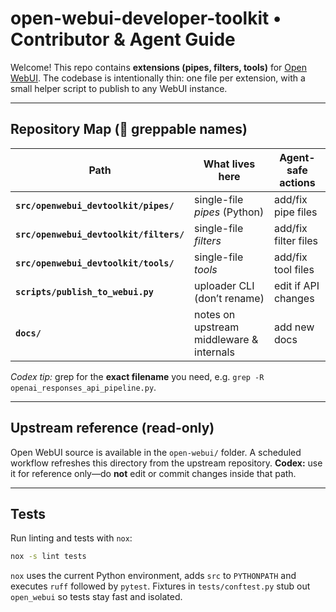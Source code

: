 # open-webui-developer-toolkit • Contributor & Agent Guide
Welcome! This repo contains **extensions (pipes, filters, tools)** for
[Open WebUI](https://github.com/open-webui/open-webui). The codebase is intentionally
thin: one file per extension, with a small helper script to publish to any WebUI
instance.

---

## Repository Map (👀 greppable names)

| Path | What lives here | Agent-safe actions |
|------|-----------------|--------------------|
| **`src/openwebui_devtoolkit/pipes/`** | single-file *pipes* (Python) | add/fix pipe files |
| **`src/openwebui_devtoolkit/filters/`** | single-file *filters* | add/fix filter files |
| **`src/openwebui_devtoolkit/tools/`** | single-file *tools* | add/fix tool files |
| **`scripts/publish_to_webui.py`** | uploader CLI (don’t rename) | edit if API changes |
| **`docs/`** | notes on upstream middleware & internals | add new docs |

*Codex tip:* grep for the **exact filename** you need, e.g. `grep -R openai_responses_api_pipeline.py`.

---

## Upstream reference (read-only)
Open WebUI source is available in the `open-webui/` folder. A scheduled
workflow refreshes this directory from the upstream repository. **Codex:**
use it for reference only—do **not** edit or commit changes inside that
path.

---

## Tests
Run linting and tests with ``nox``:

```bash
nox -s lint tests
```

``nox`` uses the current Python environment, adds ``src`` to ``PYTHONPATH``
and executes ``ruff`` followed by ``pytest``. Fixtures in ``tests/conftest.py``
stub out ``open_webui`` so tests stay fast and isolated.
